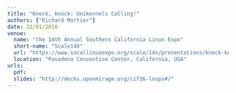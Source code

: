 ```yaml
---
title: "Knock, knock: Unikernels Calling!"
authors: ["Richard Mortier"]
date: 22/01/2016
venue:
  name: "the 14th Annual Southern California Linux Expo"
  short-name: "Scale14X"
  url: "https://www.socallinuxexpo.org/scale/14x/presentations/knock-knock-unikernels-calling"
  location: "Pasadena Convention Center, California, USA"
urls:
  pdf:
  slides: "http://decks.openmirage.org/cif16-loops#/"
---
```

